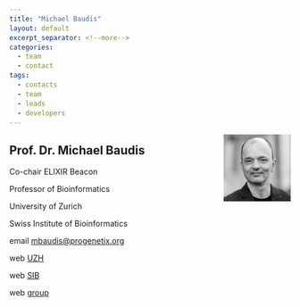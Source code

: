 ```yaml
---
title: "Michael Baudis"
layout: default
excerpt_separator: <!--more-->
categories:
  - team
  - contact
tags:
  - contacts
  - team
  - leads
  - developers
---
```


<img style="float: right; width: 120px;" src="/assets/img/team/mbaudis.jpg" />

## Prof. Dr. Michael Baudis

Co-chair ELIXIR Beacon

Professor of Bioinformatics

University of Zurich

Swiss Institute of Bioinformatics

email [mbaudis@progenetix.org](mailto:mbaudis@progenetix.org)

web [UZH](https://www.imls.uzh.ch/en/research/baudis.html)

web [SIB](https://www.sib.swiss/michael-baudis-group)

web [group](https://info.baudisgroup.org)

<!--more-->
